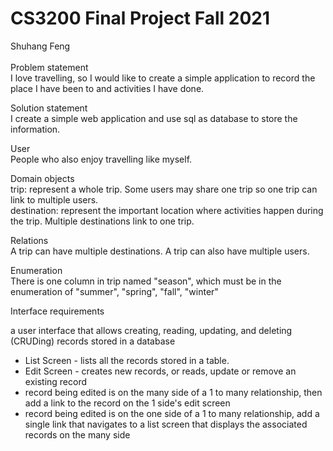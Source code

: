 # CS3200 Final Project Fall 2021
Shuhang Feng <br> <br>
Problem statement <br>
I love travelling, so I would like to create a simple application to record the place I have been to and activities I have done.

Solution statement <br>
I create a simple web application and use sql as database to store the information.

User <br>
People who also enjoy travelling like myself.

Domain objects <br>
trip: represent a whole trip. Some users may share one trip so one trip can link to multiple users. <br>
destination: represent the important location where activities happen during the trip. Multiple destinations link to one trip. <br>

Relations <br>
A trip can have multiple destinations. A trip can also have multiple users. <br>

Enumeration <br>
There is one column in trip named "season", which must be in the enumeration of "summer", "spring", "fall", "winter"

Interface requirements <br>

a user interface that allows creating, reading, updating, and deleting (CRUDing) records stored in a database
* List Screen - lists all the records stored in a table. 
* Edit Screen - creates new records, or reads, update or remove an existing record
* record being edited is on the many side of a 1 to many relationship, then add a link to the record on the 1 side's edit screen
* record being edited is on the one side of a 1 to many relationship, add a single link that navigates to a list screen that displays the associated records on the many side



